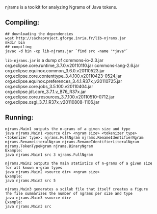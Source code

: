 njrams is a toolkit for analyzing Ngrams of Java tokens.

Compiling: 
---------

    ## downloading the dependencies
    wget http://sachaproject.gforge.inria.fr/lib-njrams.jar
    mkdir bin
    ## compiling 
    javac -d bin -cp lib-njrams.jar `find src -name "*java"`

`lib-njrams.jar` is a dump of commons-io-2.3.jar org.eclipse.core.runtime_3.7.0.v20110110.jar
commons-lang-2.6.jar org.eclipse.equinox.common_3.6.0.v20110523.jar
org.eclipse.core.contenttype_3.4.100.v20110423-0524.jar  org.eclipse.equinox.preferences_3.4.1.R37x_v20110725.jar
org.eclipse.core.jobs_3.5.100.v20110404.jar org.eclipse.jdt.core_3.7.1.v_B76_R37x.jar
org.eclipse.core.resources_3.7.100.v20110510-0712.jar org.eclipse.osgi_3.7.1.R37x_v20110808-1106.jar

Running:
------
    
    njrams.Main1 outputs the n-grams of a given size and type
    java njrams.Main1 <source dir> <ngram size> <tokenizer type>
    <tokenizer type>: njrams.FullNgram njrams.RenameIdentifierNgram njrams.RenameLiteralNgram njrams.RenameIdentifierLiteralNgram njrams.TokenTypeNgram njrams.BinaryNgram 
    Example: 
    java njrams.Main1 src 3 njrams.FullNgram
    
    njrams.Main2 outputs the main statistics of n-grams of a given size for all known n-gram types
    java njrams.Main2 <source dir> <ngram size>
    Example: 
    java njrams.Main2 src 5
    
    njrams.Main3 generates a scilab file that itself creates a figure
    The file summarizes the number of ngrams per size and type 
    java njrams.Main3 <source dir>
    Example: 
    java njrams.Main3 src

